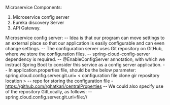 Microservice Components:
1. Microservice config server
2. Eureka discovery Server
3. API Gateway.

Microservice config server: 
    -- Idea is that our program can move settings to an external place so that our application is easily configurable and can even change settings.
    -- The configuration server uses Git repository on GitHub, where we store the configuration files.
    -- spring-cloud-config-server dependency is required.
    -- @EnableConfigServer annotation, with which we instruct Spring Boot to consider this service as a config server application.
    -- In application.properties file, should be the below parameter:
        spring.cloud.config.server.git.uri= < configuration file clone gir repository location >
    -- repo for storing the configuration file - https://github.com/rghatkari/centralProperties
    -- We could also specify use of the repository GitLocally, as follows:
    -- spring.cloud.config.server.git.uri=file://<cloned git repository>
